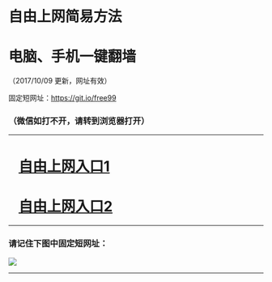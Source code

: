 ﻿# 自由上网简易方法

# 电脑、手机一键翻墙

（2017/10/09 更新，网址有效）

固定短网址：https://git.io/free99

### （微信如打不开，请转到浏览器打开）


***





# &nbsp;&nbsp; <a href="http://ft2529918318.fwq-tz-1001.info/fwqtz01.html?t=100900126282 " target="_blank">自由上网入口1</a>
# &nbsp;&nbsp; <a href="http://ft1568110638.fwq-tz-1002.info/fwqtz02.html?t=100900126962 " target="_blank">自由上网入口2</a>
***

### 请记住下图中固定短网址：

<img src="https://s3-us-west-2.amazonaws.com/fwq-1001/yjfq-20170905okok.png" /> 


***

